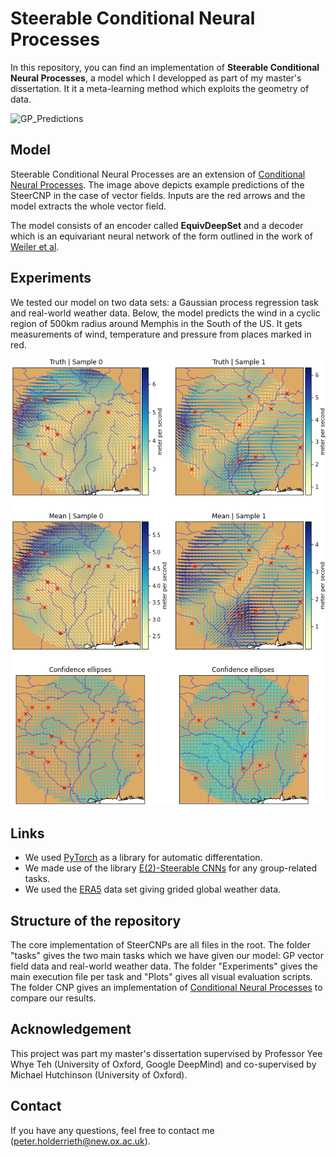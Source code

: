 
# Steerable Conditional Neural Processes

In this repository, you can find an implementation of **Steerable Conditional Neural Processes**,
a model which I developped as part of my master's dissertation. 
It it a meta-learning method which exploits the geometry of data.

![GP_Predictions](https://github.com/PeterHolderrieth/EquivariantCNPs/blob/master/Plots/gp_div_free/Example_predictions_SteerCNP.png?raw=true)

## Model 

Steerable Conditional Neural Processes are an extension of [Conditional Neural Processes](https://arxiv.org/abs/1807.01613). The image above depicts example
predictions of the SteerCNP in the case of vector fields. Inputs are the red arrows and the model extracts the whole
vector field.

The model consists of an encoder called **EquivDeepSet** and a decoder which is an equivariant neural network 
of the form outlined in the work of [Weiler et al](https://arxiv.org/abs/1911.08251).

## Experiments

We tested our model on two data sets: a Gaussian process regression task and real-world weather data.
Below, the model predicts the wind in a cyclic region of 500km radius around Memphis in the South of the US.
It gets measurements of wind, temperature and pressure from places marked in red.

![ERA5Predictions](https://github.com/PeterHolderrieth/EquivariantCNPs/blob/master/Plots/ERA5/ERA5_Predictions_4.png?raw=true)

## Links
- We used [PyTorch](https://https://pytorch.org/) as a library for automatic differentation.
- We made use of the library [E(2)-Steerable CNNs](https://github.com/QUVA-Lab/e2cnn)
for any group-related tasks.
- We used the [ERA5](https://cds.climate.copernicus.eu/cdsapp#!/dataset/reanalysis-era5-land?tab=overview) data set giving grided global weather data. 

## Structure of the repository
The core implementation of SteerCNPs are all files in the root. The folder "tasks" gives the two main tasks which we have given our model: GP vector field data and
real-world weather data. The folder "Experiments" gives the main execution file per task and "Plots"
gives all visual evaluation scripts. The folder CNP gives an implementation of [Conditional Neural Processes](https://arxiv.org/abs/1807.01613)
to compare our results.

## Acknowledgement 
This project was part my master's dissertation supervised by Professor
Yee Whye Teh (University of Oxford, Google DeepMind) and co-supervised by Michael Hutchinson
(University of Oxford).

## Contact

If you have any questions, feel free to contact me (peter.holderrieth@new.ox.ac.uk).
